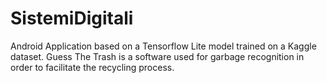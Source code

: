 # SistemiDigitali
Android Application based on a Tensorflow Lite model trained on a Kaggle dataset. Guess The Trash is a software used for garbage recognition in order to facilitate the recycling process.
